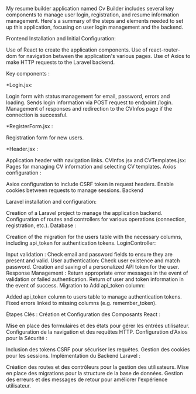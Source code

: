 
My resume builder application named Cv Builder includes several key components to manage user login, registration, and resume information management. Here's a summary of the steps and elements needed to set up this application, focusing on user login management and the backend.

Frontend
Installation and Initial Configuration:

Use of React to create the application components.
Use of react-router-dom for navigation between the application's various pages.
Use of Axios to make HTTP requests to the Laravel backend.

Key components :

*Login.jsx:

Login form with status management for email, password, errors and loading.
Sends login information via POST request to endpoint /login.
Management of responses and redirection to the CVInfos page if the connection is successful.

*RegisterForm.jsx :

Registration form for new users.

*Header.jsx :

Application header with navigation links.
CVInfos.jsx and CVTemplates.jsx:
Pages for managing CV information and selecting CV templates.
Axios configuration :

Axios configuration to include CSRF token in request headers.
Enable cookies between requests to manage sessions.
Backend

Laravel installation and configuration:

Creation of a Laravel project to manage the application backend.
Configuration of routes and controllers for various operations (connection, registration, etc.).
Database :

Creation of the migration for the users table with the necessary columns, including api_token for authentication tokens.
LoginController:

Input validation :
Check email and password fields to ensure they are present and valid.
User authentication:
Check user existence and match password.
Creation and saving of a personalized API token for the user.
Response Management :
Return appropriate error messages in the event of validation or failed authentication.
Return of user and token information in the event of success.
Migration to Add api_token column:

Added api_token column to users table to manage authentication tokens.
Fixed errors linked to missing columns (e.g. remember_token).

Étapes Clés :
Création et Configuration des Composants React :

Mise en place des formulaires et des états pour gérer les entrées utilisateur.
Configuration de la navigation et des requêtes HTTP.
Configuration d'Axios pour la Sécurité :

Inclusion des tokens CSRF pour sécuriser les requêtes.
Gestion des cookies pour les sessions.
Implémentation du Backend Laravel :

Création des routes et des contrôleurs pour la gestion des utilisateurs.
Mise en place des migrations pour la structure de la base de données.
Gestion des erreurs et des messages de retour pour améliorer l'expérience utilisateur.
